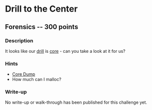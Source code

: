 # Drill to the Center

## Forensics -- 300 points

### Description

It looks like our [drill](./drill) is [core](./core) - can you take a look at it for us?

### Hints

* [Core Dump](https://en.wikipedia.org/wiki/Core_dump)
* How much can I malloc?


### Write-up

No write-up or walk-through has been published for this challenge yet.

